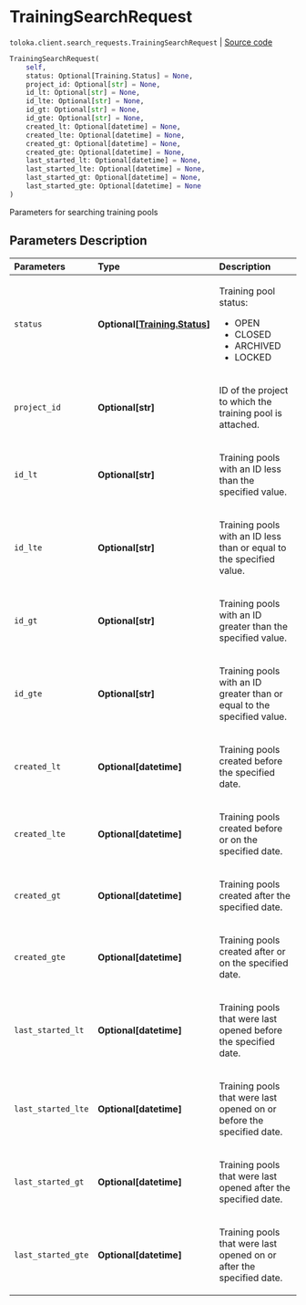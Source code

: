 # TrainingSearchRequest
`toloka.client.search_requests.TrainingSearchRequest` | [Source code](https://github.com/Toloka/toloka-kit/blob/v1.0.1/src/client/search_requests.py#L282)

```python
TrainingSearchRequest(
    self,
    status: Optional[Training.Status] = None,
    project_id: Optional[str] = None,
    id_lt: Optional[str] = None,
    id_lte: Optional[str] = None,
    id_gt: Optional[str] = None,
    id_gte: Optional[str] = None,
    created_lt: Optional[datetime] = None,
    created_lte: Optional[datetime] = None,
    created_gt: Optional[datetime] = None,
    created_gte: Optional[datetime] = None,
    last_started_lt: Optional[datetime] = None,
    last_started_lte: Optional[datetime] = None,
    last_started_gt: Optional[datetime] = None,
    last_started_gte: Optional[datetime] = None
)
```

Parameters for searching training pools

## Parameters Description

| Parameters | Type | Description |
| :----------| :----| :-----------|
`status`|**Optional\[[Training.Status](toloka.client.training.Training.Status.md)\]**|<p>Training pool status:<ul><li>OPEN</li><li>CLOSED</li><li>ARCHIVED</li><li>LOCKED</li></ul></p>
`project_id`|**Optional\[str\]**|<p>ID of the project to which the training pool is attached.</p>
`id_lt`|**Optional\[str\]**|<p>Training pools with an ID less than the specified value.</p>
`id_lte`|**Optional\[str\]**|<p>Training pools with an ID less than or equal to the specified value.</p>
`id_gt`|**Optional\[str\]**|<p>Training pools with an ID greater than the specified value.</p>
`id_gte`|**Optional\[str\]**|<p>Training pools with an ID greater than or equal to the specified value.</p>
`created_lt`|**Optional\[datetime\]**|<p>Training pools created before the specified date.</p>
`created_lte`|**Optional\[datetime\]**|<p>Training pools created before or on the specified date.</p>
`created_gt`|**Optional\[datetime\]**|<p>Training pools created after the specified date.</p>
`created_gte`|**Optional\[datetime\]**|<p>Training pools created after or on the specified date.</p>
`last_started_lt`|**Optional\[datetime\]**|<p>Training pools that were last opened before the specified date.</p>
`last_started_lte`|**Optional\[datetime\]**|<p>Training pools that were last opened on or before the specified date.</p>
`last_started_gt`|**Optional\[datetime\]**|<p>Training pools that were last opened after the specified date.</p>
`last_started_gte`|**Optional\[datetime\]**|<p>Training pools that were last opened on or after the specified date.</p>
